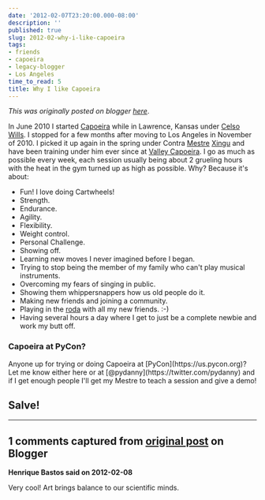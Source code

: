 ```yaml
---
date: '2012-02-07T23:20:00.000-08:00'
description: ''
published: true
slug: 2012-02-why-i-like-capoeira
tags:
- friends
- capoeira
- legacy-blogger
- Los Angeles
time_to_read: 5
title: Why I like Capoeira
---
```


*This was originally posted on blogger [here](https://pydanny.blogspot.com/2012/02/why-i-like-capoeira.html)*.

In June 2010 I started [Capoeira](https://en.wikipedia.org/wiki/Capoeira) while in Lawrence, Kansas under [Celso Wills](https://www.facebook.com/pages/Capoeira-dos-Palmares/177057772341910). I stopped for a few months after moving to Los Angeles in November of 2010. I picked it up again in the spring under Contra [Mestre](https://www.youtube.com/watch?v=vUJfqJFKmzI) [Xingu](https://valleycapoeira.com/?page_id=7) and have been training under him ever since at [Valley Capoeira](https://valleycapoeira.com/). I go as much as possible every week, each session usually being about 2 grueling hours with the heat in the gym turned up as high as possible. Why? Because it's about:


- Fun! I love doing Cartwheels!
- Strength.
- Endurance.
- Agility.
- Flexibility.
- Weight control.
- Personal Challenge.
- Showing off.
- Learning new moves I never imagined before I began.
- Trying to stop being the member of my family who can't play musical instruments.
- Overcoming my fears of singing in public.
- Showing them whippersnappers how us old people do it.
- Making new friends and joining a community.
- Playing in the [roda](https://en.wikipedia.org/wiki/Capoeira#Roda) with all my new friends. :-)
- Having several hours a day where I get to just be a complete newbie and work my butt off.


<h3>Capoeira at PyCon?</h3>
Anyone up for trying or doing Capoeira at [PyCon](https://us.pycon.org)? Let me know either here or at [@pydanny](https://twitter.com/pydanny) and if I get enough people I'll get my Mestre to teach a session and give a demo!

<h2>Salve!</h2>

---

## 1 comments captured from [original post](https://pydanny.blogspot.com/2012/02/why-i-like-capoeira.html) on Blogger

**Henrique Bastos said on 2012-02-08**

Very cool! Art brings balance to our scientific minds.

